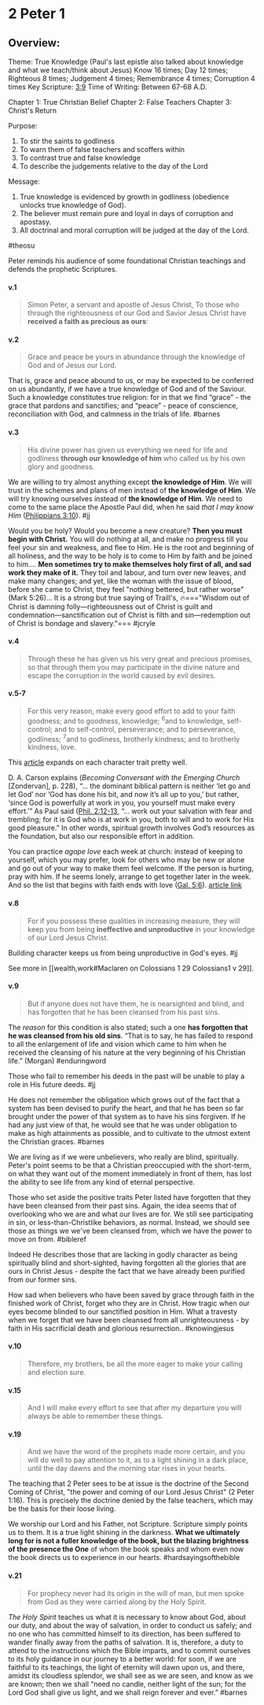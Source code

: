 # 2 Peter 1

## Overview:
Theme: True Knowledge (Paul's last epistle also talked about knowledge and what we teach/think about Jesus)
Know 16 times; Day 12 times; Righteous 8 times; Judgement 4 times; Remembrance 4 times; Corruption 4 times
Key Scripture: [3:9](2Peter3#v.9)
Time of Writing: Between 67-68 A.D.

Chapter 1: True Christian Belief
Chapter 2: False Teachers
Chapter 3: Christ's Return

Purpose:
1. To stir the saints to godliness
2. To warn them of false teachers and scoffers within
3. To contrast true and false knowledge
4. To describe the judgements relative to the day of the Lord

Message:
1. True knowledge is evidenced by growth in godliness (obedience unlocks true knowledge of God).
2. The believer must remain pure and loyal in days of corruption and apostasy.
3. All doctrinal and moral corruption will be judged at the day of the Lord.

#theosu 

Peter reminds his audience of some foundational Christian teachings and defends the prophetic Scriptures.

#### v.1
>Simon Peter, a servant and apostle of Jesus Christ,
>To those who through the righteousness of our God and Savior Jesus Christ have **received a faith as precious as ours**:

#### v.2
>Grace and peace be yours in abundance through the knowledge of God and of Jesus our Lord.

That is, grace and peace abound to us, or may be expected to be conferred on us abundantly, if we have a true knowledge of God and of the Saviour. Such a knowledge constitutes true religion: for in that we find “grace” - the grace that pardons and sanctifies; and “peace” - peace of conscience, reconciliation with God, and calmness in the trials of life.
#barnes 

#### v.3
>His divine power has given us everything we need for life and godliness **through our knowledge of him** who called us by his own glory and goodness.

We are willing to try almost anything except **the knowledge of Him**. We will trust in the schemes and plans of men instead of **the knowledge of Him**. We will try knowing ourselves instead of **the knowledge of Him**. We need to come to the same place the Apostle Paul did, when he said _that I may know Him_ ([Philippians 3:10](Philippians3#v.10)).
#jj 

Would you be holy? Would you become a new creature? **Then you must begin with Christ.** You will do nothing at all, and make no progress till you feel your sin and weakness, and flee to Him. He is the root and beginning of all holiness, and the way to be holy is to come to Him by faith and be joined to him.... **Men sometimes try to make themselves holy first of all, and sad work they make of it.** They toil and labour, and turn over new leaves, and make many changes; and yet, like the woman with the issue of blood, before she came to Christ, they feel "nothing bettered, but rather worse" (Mark 5:26)... It is a strong but true saying of Traill's, 🔥==="Wisdom out of Christ is damning folly—righteousness out of Christ is guilt and condemnation—sanctification out of Christ is filth and sin—redemption out of Christ is bondage and slavery."===
#jcryle

#### v.4
>Through these he has given us his very great and precious promises, so that through them you may participate in the divine nature and escape the corruption in the world caused by evil desires.

#### v.5-7
>For this very reason, make every good effort to add to your faith goodness; and to goodness, knowledge; <sup>6</sup>and to knowledge, self-control; and to self-control, perseverance; and to perseverance, godliness; <sup>7</sup>and to godliness, brotherly kindness; and to brotherly kindness, love.

This [article](https://bible.org/seriespage/3-pursuit-christian-character-2-peter-15-7) expands on each character trait pretty well.

D. A. Carson explains (_Becoming Conversant with the Emerging Church_ [Zondervan], p. 228), “… the dominant biblical pattern is neither ‘let go and let God’ nor ‘God has done his bit, and now it’s all up to you,’ but rather, ‘since God is powerfully at work in you, you yourself must make every effort.’” As Paul said ([Phil. 2:12-13](Philippians2#v.12-13), “… work out your salvation with fear and trembling; for it is God who is at work in you, both to will and to work for His good pleasure.” In other words, spiritual growth involves God’s resources as the foundation, but also our responsible effort in addition.

You can practice *agape love* each week at church: instead of keeping to yourself, which you may prefer, look for others who may be new or alone and go out of your way to make them feel welcome. If the person is hurting, pray with him. If he seems lonely, arrange to get together later in the week. And so the list that begins with faith ends with love ([Gal. 5:6](javascript:{})).
[article link](https://bible.org/seriespage/lesson-3-growing-godliness-2-peter-15-7)

#### v.8
>For if you possess these qualities in increasing measure, they will keep you from being **ineffective and unproductive** in your knowledge of our Lord Jesus Christ.

Building character keeps us from being unproductive in God's eyes.
#jj 

See more in [[wealth,work#Maclaren on Colossians 1 29 Colossians1 v 29]].

#### v.9
>But if anyone does not have them, he is nearsighted and blind, and has forgotten that he has been cleansed from his past sins.

The _reason_ for this condition is also stated; such a one **has forgotten that he was cleansed from his old sins**. “That is to say, he has failed to respond to all the enlargement of life and vision which came to him when he received the cleansing of his nature at the very beginning of his Christian life.” (Morgan)
#enduringword 

Those who fail to remember his deeds in the past will be unable to play a role in His future deeds.
#jj 

He does not remember the obligation which grows out of the fact that a system has been devised to purify the heart, and that he has been so far brought under the power of that system as to have his sins forgiven. If he had any just view of that, he would see that he was under obligation to make as high attainments as possible, and to cultivate to the utmost extent the Christian graces.
#barnes 

We are living as if we were unbelievers, who really are blind, spiritually. Peter's point seems to be that a Christian preoccupied with the short-term, on what they want out of the moment immediately in front of them, has lost the ability to see life from any kind of eternal perspective.  
  
Those who set aside the positive traits Peter listed have forgotten that they have been cleansed from their past sins. Again, the idea seems that of overlooking who we are and what our lives are for. We still see participating in sin, or less-than-Christlike behaviors, as normal. Instead, we should see those as things we we've been cleansed from, which we have the power to move on from.
#bibleref 

Indeed He describes those that are lacking in godly character as being spiritually blind and short-sighted, having forgotten all the glories that are ours in Christ Jesus - despite the fact that we have already been purified from our former sins.

How sad when believers who have been saved by grace through faith in the finished work of Christ, forget who they are in Christ. How tragic when our eyes become blinded to our sanctified position in Him. What a travesty when we forget that we have been cleansed from all unrighteousness - by faith in His sacrificial death and glorious resurrection..
#knowingjesus

#### v.10
>Therefore, my brothers, be all the more eager to make your calling and election sure.

#### v.15
>And I will make every effort to see that after my departure you will always be able to remember these things.

#### v.19
>And we have the word of the prophets made more certain, and you will do well to pay attention to it, as to a light shining in a dark place, until the day dawns and the morning star rises in your hearts.

The teaching that 2 Peter sees to be at issue is the doctrine of the Second Coming of Christ, "the power and coming of our Lord Jesus Christ" (2 Peter 1:16). This is precisely the doctrine denied by the false teachers, which may be the basis for their loose living.

We worship our Lord and his Father, not Scripture. Scripture simply points us to them. It is a true light shining in the darkness. **What we ultimately long for is not a fuller knowledge of the book, but the blazing brightness of the presence the One** of whom the book speaks and whom even now the book directs us to experience in our hearts.
#hardsayingsofthebible 


#### v.21
>For prophecy never had its origin in the will of man, but men spoke from God as they were carried along by the Holy Spirit.

*The Holy Spirit* teaches us what it is necessary to know about God, about our duty, and about the way of salvation, in order to conduct us safely; and no one who has committed himself to its direction, has been suffered to wander finally away from the paths of salvation. It is, therefore, a duty to attend to the instructions which the Bible imparts, and to commit ourselves to its holy guidance in our journey to a better world: for soon, if we are faithful to its teachings, the light of eternity will dawn upon us, and there, amidst its cloudless splendor, we shall see as we are seen, and know as we are known; then we shall “need no candle, neither light of the sun; for the Lord God shall give us light, and we shall reign forever and ever.”
#barnes 



